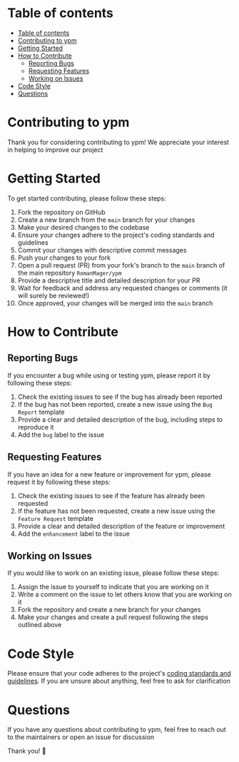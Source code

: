# Table of contents

<!-- TOC -->
* [Table of contents](#table-of-contents)
* [Contributing to ypm](#contributing-to-ypm)
* [Getting Started](#getting-started)
* [How to Contribute](#how-to-contribute)
  * [Reporting Bugs](#reporting-bugs)
  * [Requesting Features](#requesting-features)
  * [Working on Issues](#working-on-issues)
* [Code Style](#code-style)
* [Questions](#questions)
<!-- TOC -->

# Contributing to ypm
Thank you for considering contributing to ypm! We appreciate your interest in helping to improve our project

# Getting Started
To get started contributing, please follow these steps:

1. Fork the repository on GitHub
2. Create a new branch from the `main` branch for your changes
3. Make your desired changes to the codebase
4. Ensure your changes adhere to the project's coding standards and guidelines
5. Commit your changes with descriptive commit messages
6. Push your changes to your fork
7. Open a pull request (PR) from your fork's branch to the `main` branch of the main repository `RomanMager/ypm`
8. Provide a descriptive title and detailed description for your PR
9. Wait for feedback and address any requested changes or comments (it will surely be reviewed!)
10. Once approved, your changes will be merged into the `main` branch

# How to Contribute

## Reporting Bugs

If you encounter a bug while using or testing ypm, please report it by following these steps:

1. Check the existing issues to see if the bug has already been reported
2. If the bug has not been reported, create a new issue using the `Bug Report` template
3. Provide a clear and detailed description of the bug, including steps to reproduce it
4. Add the `bug` label to the issue

## Requesting Features
If you have an idea for a new feature or improvement for ypm, please request it by following these steps:

1. Check the existing issues to see if the feature has already been requested
2. If the feature has not been requested, create a new issue using the `Feature Request` template
3. Provide a clear and detailed description of the feature or improvement
4. Add the `enhancement` label to the issue

## Working on Issues
If you would like to work on an existing issue, please follow these steps:

1. Assign the issue to yourself to indicate that you are working on it
2. Write a comment on the issue to let others know that you are working on it
3. Fork the repository and create a new branch for your changes
4. Make your changes and create a pull request following the steps outlined above

# Code Style
Please ensure that your code adheres to the project's [coding standards and guidelines](https://github.com/RomanMager/ypm/blob/main/.editorconfig). 
If you are unsure about anything, feel free to ask for clarification

# Questions
If you have any questions about contributing to ypm, feel free to reach out to the maintainers or open an issue for
discussion

Thank you! 🩶
